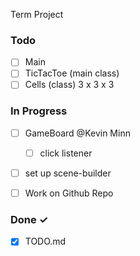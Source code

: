 
 Term Project
 

### Todo


    
- [ ] Main
- [ ] TicTacToe (main class)
- [ ] Cells (class) 3 x 3 x 3 
### In Progress
- [ ] GameBoard @Kevin Minn
  - [ ] click listener 

- [ ] set up scene-builder 

- [ ] Work on Github Repo  

### Done ✓

- [x] TODO.md  

